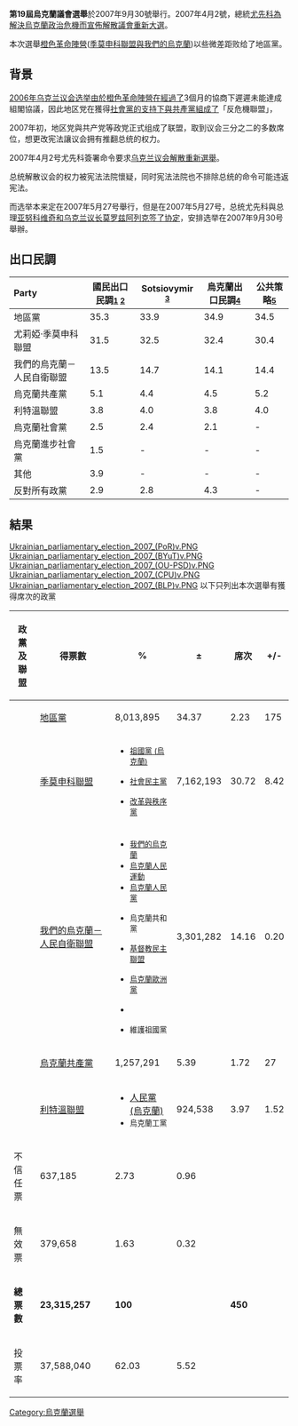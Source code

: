 **第19屆烏克蘭議會選舉**於2007年9月30號舉行。2007年4月2號，總統[尤先科為解決](../Page/維克多·安德烈耶維奇·尤先科.md "wikilink")[烏克蘭政治危機而宣佈解散議會重新大選](https://zh.wikipedia.org/wiki/烏克蘭政治危機 "wikilink")。

本次選舉[橙色革命陣營](../Page/橙色革命.md "wikilink")([季莫申科聯盟與](https://zh.wikipedia.org/wiki/尤莉婭·季莫申科聯盟 "wikilink")[我們的烏克蘭](../Page/我們的烏克蘭－人民自衛聯盟.md "wikilink"))以些微差距败给了地區黨。

## 背景

[2006年乌克兰议会选举由於](../Page/2006年烏克蘭議會選舉.md "wikilink")[橙色革命陣營在經過了](../Page/橙色革命.md "wikilink")3個月的協商下遲遲未能達成組閣協議，因此地区党在獲得[社會黨的支持下與共產黨組成了](https://zh.wikipedia.org/wiki/乌克兰社会党 "wikilink")「反危機聯盟」，

2007年初，地区党與共产党等政党正式组成了联盟，取到议会三分之二的多数席位，想更改宪法讓议会拥有推翻总统的权力。

2007年4月2号尤先科簽署命令要求[乌克兰议会解散重新選舉](../Page/乌克兰最高拉达.md "wikilink")。

总统解散议会的权力被宪法法院懷疑，同时宪法法院也不排除总统的命令可能违返宪法。

而选举本来定在2007年5月27号舉行，但是在2007年5月27号，总统尤先科與总理[亚努科维奇和乌克兰议长莫罗兹阿列克签了协定](../Page/維克多·費奧多羅維奇·亞努科維奇.md "wikilink")，安排选举在2007年9月30号舉辦。

## 出口民調

| Party         | 國民出口民調<small>[1](http://exit-poll.org.ua/ua/results) [2](https://web.archive.org/web/20071011215434/http://unian.net/eng/online/12/1965698.html)</small> | Sotsiovymir <small>[3](https://web.archive.org/web/20071011215529/http://unian.net/ukr/online/9/1965834.html)</small> | 烏克蘭出口民調<small>[4](http://pravda.com.ua/news/2007/9/30/64690.htm)</small> | 公共策略<small>[5](http://unian.net/ukr/news/news-214694.html)</small> |
| :------------ | -------------------------------------------------------------------------------------------------------------------------------------------------------- | --------------------------------------------------------------------------------------------------------------------- | ------------------------------------------------------------------------ | ------------------------------------------------------------------ |
| 地區黨           | 35.3                                                                                                                                                     | 33.9                                                                                                                  | 34.9                                                                     | 34.5                                                               |
| 尤莉婭·季莫申科聯盟    | 31.5                                                                                                                                                     | 32.5                                                                                                                  | 32.4                                                                     | 30.4                                                               |
| 我們的烏克蘭－人民自衛聯盟 | 13.5                                                                                                                                                     | 14.7                                                                                                                  | 14.1                                                                     | 14.4                                                               |
| 烏克蘭共產黨        | 5.1                                                                                                                                                      | 4.4                                                                                                                   | 4.5                                                                      | 5.2                                                                |
| 利特溫聯盟         | 3.8                                                                                                                                                      | 4.0                                                                                                                   | 3.8                                                                      | 4.0                                                                |
| 烏克蘭社會黨        | 2.5                                                                                                                                                      | 2.4                                                                                                                   | 2.1                                                                      | \-                                                                 |
| 烏克蘭進步社會黨      | 1.5                                                                                                                                                      | \-                                                                                                                    | \-                                                                       | \-                                                                 |
| 其他            | 3.9                                                                                                                                                      | \-                                                                                                                    | \-                                                                       | \-                                                                 |
| 反對所有政黨        | 2.9                                                                                                                                                      | 2.8                                                                                                                   | 4.3                                                                      | \-                                                                 |

## 結果

[Ukrainian_parliamentary_election_2007_(PoR)v.PNG](https://zh.wikipedia.org/wiki/File:Ukrainian_parliamentary_election_2007_\(PoR\)v.PNG "fig:Ukrainian_parliamentary_election_2007_(PoR)v.PNG")
[Ukrainian_parliamentary_election_2007_(BYuT)v.PNG](https://zh.wikipedia.org/wiki/File:Ukrainian_parliamentary_election_2007_\(BYuT\)v.PNG "fig:Ukrainian_parliamentary_election_2007_(BYuT)v.PNG")
[Ukrainian_parliamentary_election_2007_(OU-PSD)v.PNG](https://zh.wikipedia.org/wiki/File:Ukrainian_parliamentary_election_2007_\(OU-PSD\)v.PNG "fig:Ukrainian_parliamentary_election_2007_(OU-PSD)v.PNG")
[Ukrainian_parliamentary_election_2007_(CPU)v.PNG](https://zh.wikipedia.org/wiki/File:Ukrainian_parliamentary_election_2007_\(CPU\)v.PNG "fig:Ukrainian_parliamentary_election_2007_(CPU)v.PNG")
[Ukrainian_parliamentary_election_2007_(BLP)v.PNG](https://zh.wikipedia.org/wiki/File:Ukrainian_parliamentary_election_2007_\(BLP\)v.PNG "fig:Ukrainian_parliamentary_election_2007_(BLP)v.PNG")
以下只列出本次選舉有獲得席次的政黨

<table>
<thead>
<tr class="header">
<th><p>政黨及聯盟</p></th>
<th><p>得票數</p></th>
<th><p> %</p></th>
<th><p>±</p></th>
<th><p>席次</p></th>
<th><p>+/-</p></th>
</tr>
</thead>
<tbody>
<tr class="odd">
<td></td>
<td><p><a href="../Page/地区党.md" title="wikilink">地區黨</a></p></td>
<td><p>8,013,895</p></td>
<td><p>34.37</p></td>
<td><p>2.23</p></td>
<td><p>175</p></td>
</tr>
<tr class="even">
<td></td>
<td><p><a href="https://zh.wikipedia.org/wiki/季莫申科聯盟" title="wikilink">季莫申科聯盟</a></p></td>
<td><ul>
<li><small><a href="https://zh.wikipedia.org/wiki/祖國黨_(烏克蘭)" title="wikilink">祖國黨 (烏克蘭)</a></small></li>
</ul>
<ul>
<li><small><a href="../Page/烏克蘭社會民主黨.md" title="wikilink">社會民主黨</a></small></li>
</ul>
<ul>
<li><small><a href="../Page/改革與秩序黨.md" title="wikilink">改革與秩序黨</a></small></li>
</ul></td>
<td><p>7,162,193</p></td>
<td><p>30.72</p></td>
<td><p>8.42</p></td>
</tr>
<tr class="odd">
<td></td>
<td><p><a href="../Page/我們的烏克蘭－人民自衛聯盟.md" title="wikilink">我們的烏克蘭－人民自衛聯盟</a></p></td>
<td><ul>
<li><small><a href="../Page/我們的烏克蘭.md" title="wikilink">我們的烏克蘭</a></small></li>
<li><small><a href="../Page/烏克蘭人民運動.md" title="wikilink">烏克蘭人民運動</a></small></li>
<li><small><a href="../Page/烏克蘭人民黨.md" title="wikilink">烏克蘭人民黨</a></small></li>
</ul>
<ul>
<li><small>烏克蘭共和黨</small></li>
</ul>
<ul>
<li><small><a href="../Page/基督教民主聯盟_(烏克蘭).md" title="wikilink">基督教民主聯盟</a></small></li>
</ul>
<ul>
<li><small><a href="../Page/烏克蘭歐洲黨.md" title="wikilink">烏克蘭歐洲黨</a></small></li>
</ul>
<ul>
<li><small></small></li>
</ul>
<ul>
<li><small>維護祖國黨</small></li>
</ul></td>
<td><p>3,301,282</p></td>
<td><p>14.16</p></td>
<td><p>0.20</p></td>
</tr>
<tr class="even">
<td></td>
<td><p><a href="../Page/烏克蘭共產黨.md" title="wikilink">烏克蘭共產黨</a></p></td>
<td><p>1,257,291</p></td>
<td><p>5.39</p></td>
<td><p>1.72</p></td>
<td><p>27</p></td>
</tr>
<tr class="odd">
<td></td>
<td><p><a href="../Page/利特溫聯盟.md" title="wikilink">利特溫聯盟</a></p></td>
<td><ul>
<li><a href="https://zh.wikipedia.org/wiki/人民黨_(烏克蘭)" title="wikilink">人民黨 (烏克蘭)</a></li>
<li><small>烏克蘭工黨</small></li>
</ul></td>
<td><p>924,538</p></td>
<td><p>3.97</p></td>
<td><p>1.52</p></td>
</tr>
<tr class="even">
<td><p>不信任票</p></td>
<td><p>637,185</p></td>
<td><p>2.73</p></td>
<td><p>0.96</p></td>
<td></td>
<td></td>
</tr>
<tr class="odd">
<td><p>無效票</p></td>
<td><p>379,658</p></td>
<td><p>1.63</p></td>
<td><p>0.32</p></td>
<td></td>
<td></td>
</tr>
<tr class="even">
<td><p><strong>總票數</strong></p></td>
<td><p><strong>23,315,257</strong></p></td>
<td><p><strong>100</strong></p></td>
<td></td>
<td><p><strong>450</strong></p></td>
<td></td>
</tr>
<tr class="odd">
<td><p>投票率</p></td>
<td><p>37,588,040</p></td>
<td><p>62.03</p></td>
<td><p>5.52</p></td>
<td></td>
<td></td>
</tr>
</tbody>
</table>

[Category:烏克蘭選舉](https://zh.wikipedia.org/wiki/Category:烏克蘭選舉 "wikilink")